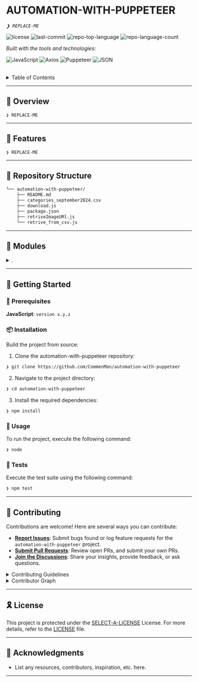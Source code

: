 
<p align="left">
    <h1 align="left">AUTOMATION-WITH-PUPPETEER</h1>
</p>
<p align="left">
    <em><code>❯ REPLACE-ME</code></em>
</p>
<p align="left">
	<img src="https://img.shields.io/github/license/CommenMan/automation-with-puppeteer?style=flat&logo=opensourceinitiative&logoColor=white&color=01153f" alt="license">
	<img src="https://img.shields.io/github/last-commit/CommenMan/automation-with-puppeteer?style=flat&logo=git&logoColor=white&color=01153f" alt="last-commit">
	<img src="https://img.shields.io/github/languages/top/CommenMan/automation-with-puppeteer?style=flat&color=01153f" alt="repo-top-language">
	<img src="https://img.shields.io/github/languages/count/CommenMan/automation-with-puppeteer?style=flat&color=01153f" alt="repo-language-count">
</p>
<p align="left">
		<em>Built with the tools and technologies:</em>
</p>
<p align="left">
	<img src="https://img.shields.io/badge/JavaScript-F7DF1E.svg?style=flat&logo=JavaScript&logoColor=black" alt="JavaScript">
	<img src="https://img.shields.io/badge/Axios-5A29E4.svg?style=flat&logo=Axios&logoColor=white" alt="Axios">
	<img src="https://img.shields.io/badge/Puppeteer-40B5A4.svg?style=flat&logo=Puppeteer&logoColor=white" alt="Puppeteer">
	<img src="https://img.shields.io/badge/JSON-000000.svg?style=flat&logo=JSON&logoColor=white" alt="JSON">
</p>

<br>

<details><summary>Table of Contents</summary>

- [📍 Overview](#-overview)
- [👾 Features](#-features)
- [📂 Repository Structure](#-repository-structure)
- [🧩 Modules](#-modules)
- [🚀 Getting Started](#-getting-started)
    - [🔖 Prerequisites](#-prerequisites)
    - [📦 Installation](#-installation)
    - [🤖 Usage](#-usage)
    - [🧪 Tests](#-tests)
- [📌 Project Roadmap](#-project-roadmap)
- [🤝 Contributing](#-contributing)
- [🎗 License](#-license)
- [🙌 Acknowledgments](#-acknowledgments)

</details>
<hr>

## 📍 Overview

<code>❯ REPLACE-ME</code>

---

## 👾 Features

<code>❯ REPLACE-ME</code>

---

## 📂 Repository Structure

```sh
└── automation-with-puppeteer/
    ├── README.md
    ├── categories_september2024.csv
    ├── download.js
    ├── package.json
    ├── retriveImageURl.js
    └── retrive_from_csv.js
```

---

## 🧩 Modules

<details closed><summary>.</summary>

| File | Summary |
| --- | --- |
| [retrive_from_csv.js](https://github.com/CommenMan/automation-with-puppeteer/blob/main/retrive_from_csv.js) | <code>❯ REPLACE-ME</code> |
| [retriveImageURl.js](https://github.com/CommenMan/automation-with-puppeteer/blob/main/retriveImageURl.js) | <code>❯ REPLACE-ME</code> |
| [package.json](https://github.com/CommenMan/automation-with-puppeteer/blob/main/package.json) | <code>❯ REPLACE-ME</code> |
| [download.js](https://github.com/CommenMan/automation-with-puppeteer/blob/main/download.js) | <code>❯ REPLACE-ME</code> |

</details>

---

## 🚀 Getting Started

### 🔖 Prerequisites

**JavaScript**: `version x.y.z`

### 📦 Installation

Build the project from source:

1. Clone the automation-with-puppeteer repository:
```sh
❯ git clone https://github.com/CommenMan/automation-with-puppeteer
```

2. Navigate to the project directory:
```sh
❯ cd automation-with-puppeteer
```

3. Install the required dependencies:
```sh
❯ npm install
```

### 🤖 Usage

To run the project, execute the following command:

```sh
❯ node 
```

### 🧪 Tests

Execute the test suite using the following command:

```sh
❯ npm test
```


---

## 🤝 Contributing

Contributions are welcome! Here are several ways you can contribute:

- **[Report Issues](https://github.com/CommenMan/automation-with-puppeteer/issues)**: Submit bugs found or log feature requests for the `automation-with-puppeteer` project.
- **[Submit Pull Requests](https://github.com/CommenMan/automation-with-puppeteer/blob/main/CONTRIBUTING.md)**: Review open PRs, and submit your own PRs.
- **[Join the Discussions](https://github.com/CommenMan/automation-with-puppeteer/discussions)**: Share your insights, provide feedback, or ask questions.

<details closed>
<summary>Contributing Guidelines</summary>

1. **Fork the Repository**: Start by forking the project repository to your github account.
2. **Clone Locally**: Clone the forked repository to your local machine using a git client.
   ```sh
   git clone https://github.com/CommenMan/automation-with-puppeteer
   ```
3. **Create a New Branch**: Always work on a new branch, giving it a descriptive name.
   ```sh
   git checkout -b new-feature-x
   ```
4. **Make Your Changes**: Develop and test your changes locally.
5. **Commit Your Changes**: Commit with a clear message describing your updates.
   ```sh
   git commit -m 'Implemented new feature x.'
   ```
6. **Push to github**: Push the changes to your forked repository.
   ```sh
   git push origin new-feature-x
   ```
7. **Submit a Pull Request**: Create a PR against the original project repository. Clearly describe the changes and their motivations.
8. **Review**: Once your PR is reviewed and approved, it will be merged into the main branch. Congratulations on your contribution!
</details>

<details closed>
<summary>Contributor Graph</summary>
<br>
<p align="left">
   <a href="https://github.com{/CommenMan/automation-with-puppeteer/}graphs/contributors">
      <img src="https://contrib.rocks/image?repo=CommenMan/automation-with-puppeteer">
   </a>
</p>
</details>

---

## 🎗 License

This project is protected under the [SELECT-A-LICENSE](https://choosealicense.com/licenses) License. For more details, refer to the [LICENSE](https://choosealicense.com/licenses/) file.

---

## 🙌 Acknowledgments

- List any resources, contributors, inspiration, etc. here.

---
